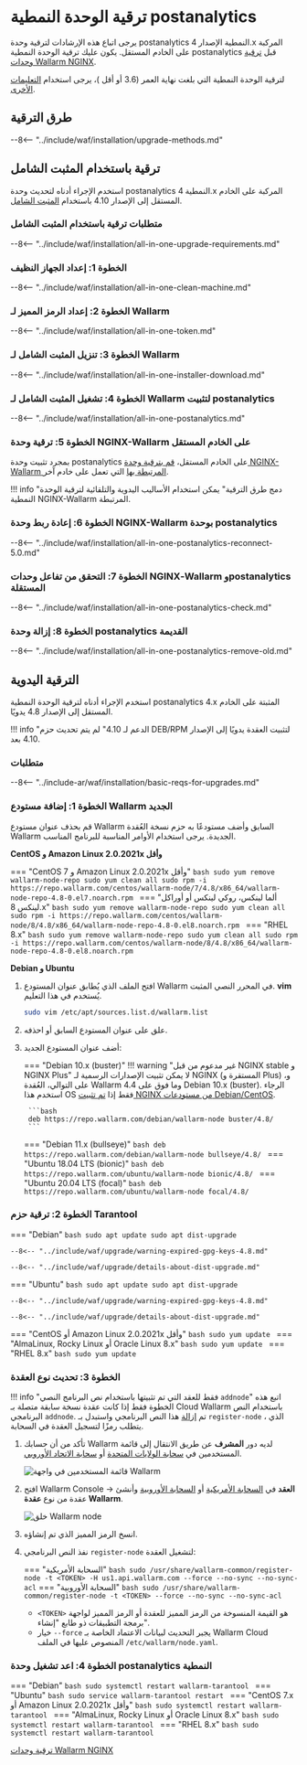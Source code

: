 [docs-module-update]:           nginx-modules.md
[img-wl-console-users]:         ../images/check-users.png 
[img-create-wallarm-node]:      ../images/user-guides/nodes/create-cloud-node.png
[img-attacks-in-interface]:     ../images/admin-guides/test-attacks-quickstart.png
[wallarm-token-types]:          ../user-guides/nodes/nodes.md#api-and-node-tokens-for-node-creation
[tarantool-status]:             ../images/tarantool-status.png
[statistics-service-all-parameters]: ../admin-en/configure-statistics-service.md
[configure-proxy-balancer-instr]:   ../admin-en/configuration-guides/access-to-wallarm-api-via-proxy.md

# ترقية الوحدة النمطية postanalytics

يرجى اتباع هذه الإرشادات لترقية وحدة postanalytics النمطية الإصدار 4.x المركبة على الخادم المستقل. يكون عليك ترقية الوحدة النمطية postanalytics قبل [ترقية وحدات Wallarm NGINX][docs-module-update].

لترقية الوحدة النمطية التي بلغت نهاية العمر (3.6 أو أقل )، يرجى استخدام [التعليمات الأخرى](older-versions/separate-postanalytics.md).

## طرق الترقية

--8<-- "../include/waf/installation/upgrade-methods.md"

## ترقية باستخدام المثبت الشامل

استخدم الإجراء أدناه لتحديث وحدة postanalytics النمطية 4.x المركبة على الخادم المستقل إلى الإصدار 4.10 باستخدام [المثبت الشامل](../installation/nginx/all-in-one.md).

### متطلبات ترقية باستخدام المثبت الشامل

--8<-- "../include/waf/installation/all-in-one-upgrade-requirements.md"

### الخطوة 1: إعداد الجهاز النظيف

--8<-- "../include/waf/installation/all-in-one-clean-machine.md"

### الخطوة 2: إعداد الرمز المميز لـ Wallarm

--8<-- "../include/waf/installation/all-in-one-token.md"

### الخطوة 3: تنزيل المثبت الشامل لـ Wallarm

--8<-- "../include/waf/installation/all-in-one-installer-download.md"

### الخطوة 4: تشغيل المثبت الشامل لـ Wallarm لتثبيت postanalytics

--8<-- "../include/waf/installation/all-in-one-postanalytics.md"

### الخطوة 5: ترقية وحدة NGINX-Wallarm على الخادم المستقل

بمجرد تثبيت وحدة postanalytics على الخادم المستقل، [قم بترقية وحدة NGINX-Wallarm المرتبطة بها](nginx-modules.md) التي تعمل على خادم آخر.

!!! info "دمج طرق الترقية"
    يمكن استخدام الأساليب اليدوية والتلقائية لترقية الوحدة النمطية NGINX-Wallarm المرتبطة.

### الخطوة 6: إعادة ربط وحدة NGINX-Wallarm بوحدة postanalytics

--8<-- "../include/waf/installation/all-in-one-postanalytics-reconnect-5.0.md"

### الخطوة 7: التحقق من تفاعل وحدات NGINX‑Wallarm وpostanalytics المستقلة

--8<-- "../include/waf/installation/all-in-one-postanalytics-check.md"

### الخطوة 8: إزالة وحدة postanalytics القديمة

--8<-- "../include/waf/installation/all-in-one-postanalytics-remove-old.md"

## الترقية اليدوية

استخدم الإجراء أدناه لترقية الوحدة النمطية postanalytics 4.x المثبتة على الخادم المستقل إلى الإصدار 4.8 يدويًا.

!!! info "الدعم لـ 4.10"
    لم يتم تحديث حزم DEB/RPM لتثبيت العقدة يدويًا إلى الإصدار 4.10 بعد.

### متطلبات

--8<-- "../include-ar/waf/installation/basic-reqs-for-upgrades.md"

### الخطوة 1: إضافة مستودع Wallarm الجديد

قم بحذف عنوان مستودع Wallarm السابق وأضف مستودعًا به حزم نسخة العُقدة Wallarm الجديدة. يرجى استخدام الأوامر المناسبة للبرنامج المناسب.

**CentOS و Amazon Linux 2.0.2021x وأقل**

=== "CentOS 7 و Amazon Linux 2.0.2021x وأقل"
    ```bash
    sudo yum remove wallarm-node-repo
    sudo yum clean all
    sudo rpm -i https://repo.wallarm.com/centos/wallarm-node/7/4.8/x86_64/wallarm-node-repo-4.8-0.el7.noarch.rpm
    ```
=== "ألما لينكس، روكي لينكس أو أوراكل لينكس 8.x"
    ```bash
    sudo yum remove wallarm-node-repo
    sudo yum clean all
    sudo rpm -i https://repo.wallarm.com/centos/wallarm-node/8/4.8/x86_64/wallarm-node-repo-4.8-0.el8.noarch.rpm
    ```
=== "RHEL 8.x"
    ```bash
    sudo yum remove wallarm-node-repo
    sudo yum clean all
    sudo rpm -i https://repo.wallarm.com/centos/wallarm-node/8/4.8/x86_64/wallarm-node-repo-4.8-0.el8.noarch.rpm
    ```

**Debian و Ubuntu**

1. افتح الملف الذي يُطابق عنوان المستودع Wallarm في المحرر النصي المثبت. **vim** يُستخدم في هذا التعليم.

    ```bash
    sudo vim /etc/apt/sources.list.d/wallarm.list
    ```
2. علق على عنوان المستودع السابق أو احذفه.
3. أضف عنوان المستودع الجديد:

    === "Debian 10.x (buster)"
        !!! warning "غير مدعوم من قبل NGINX stable و NGINX Plus"
            لا يمكن تثبيت الإصدارات الرسمية لـ NGINX (المستقرة و Plus) و، على التوالي، العُقدة Wallarm 4.4 وما فوق على Debian 10.x (buster). الرجاء استخدم هذا OS فقط إذا [تم تثبيت NGINX من مستودعات Debian/CentOS](../installation/nginx/dynamic-module-from-distr.md).

        ```bash
        deb https://repo.wallarm.com/debian/wallarm-node buster/4.8/
        ```
    === "Debian 11.x (bullseye)"
        ```bash
        deb https://repo.wallarm.com/debian/wallarm-node bullseye/4.8/
        ```
    === "Ubuntu 18.04 LTS (bionic)"
        ```bash
        deb https://repo.wallarm.com/ubuntu/wallarm-node bionic/4.8/
        ```
    === "Ubuntu 20.04 LTS (focal)"
        ```bash
        deb https://repo.wallarm.com/ubuntu/wallarm-node focal/4.8/
        ```

### الخطوة 2: ترقية حزم Tarantool

=== "Debian"
    ```bash
    sudo apt update
    sudo apt dist-upgrade
    ```

    --8<-- "../include/waf/upgrade/warning-expired-gpg-keys-4.8.md"

    --8<-- "../include/waf/upgrade/details-about-dist-upgrade.md"
=== "Ubuntu"
    ```bash
    sudo apt update
    sudo apt dist-upgrade
    ```

    --8<-- "../include/waf/upgrade/warning-expired-gpg-keys-4.8.md"

    --8<-- "../include/waf/upgrade/details-about-dist-upgrade.md"
=== "CentOS أو Amazon Linux 2.0.2021x وأقل"
    ```bash
    sudo yum update
    ```
=== "AlmaLinux, Rocky Linux أو Oracle Linux 8.x"
    ```bash
    sudo yum update
    ```
=== "RHEL 8.x"
    ```bash
    sudo yum update
    ```

### الخطوة 3: تحديث نوع العقدة

!!! info "فقط للعقد التي تم تثبيتها باستخدام نص البرنامج النصي `addnode`"
    اتبع هذه الخطوة فقط إذا كانت عقدة نسخة سابقة متصلة بـ Cloud Wallarm باستخدام النص البرنامجي `addnode`. تم [إزالة](what-is-new.md#removal-of-the-email-password-based-node-registration) هذا النص البرنامجي واستبدل بـ `register-node` ، الذي يتطلب رمزًا لتسجيل العقدة في السحابة.

1. تأكد من أن حسابك Wallarm لديه دور **المشرف** عن طريق الانتقال إلى قائمة المستخدمين في [سحابة الولايات المتحدة](https://us1.my.wallarm.com/settings/users) أو [سحابة الاتحاد الأوروبي](https://my.wallarm.com/settings/users).

    ![قائمة المستخدمين في واجهة Wallarm][img-wl-console-users]
1. افتح Wallarm Console → **العقد** في [السحابة الأمريكية](https://us1.my.wallarm.com/nodes) أو [السحابة الأوروبية](https://my.wallarm.com/nodes) وأنشئ عقدة من نوع **عقدة Wallarm**.

    ![خلق Wallarm node][img-create-wallarm-node]
1. انسخ الرمز المميز الذي تم إنشاؤه.
1. نفذ النص البرنامجي `register-node` لتشغيل العقدة:

    === "السحابة الأمريكية"
        ``` bash
        sudo /usr/share/wallarm-common/register-node -t <TOKEN> -H us1.api.wallarm.com --force --no-sync --no-sync-acl
        ```
    === "السحابة الأوروبية"
        ``` bash
        sudo /usr/share/wallarm-common/register-node -t <TOKEN> --force --no-sync --no-sync-acl
        ```
    
    * `<TOKEN>` هو القيمة المنسوخة من الرمز المميز للعقدة أو الرمز المميز لواجهة برمجة التطبيقات ذو طابع "إنشاء".
    * خيار `--force` يجبر التحديث لبيانات الاعتماد الخاصة بـ Wallarm Cloud المنصوص عليها في الملف `/etc/wallarm/node.yaml`.

### الخطوة 4: اعد تشغيل وحدة postanalytics النمطية

=== "Debian"
    ```bash
    sudo systemctl restart wallarm-tarantool
    ```
=== "Ubuntu"
    ```bash
    sudo service wallarm-tarantool restart
    ```
=== "CentOS 7.x أو Amazon Linux 2.0.2021x وأقل"
    ```bash
    sudo systemctl restart wallarm-tarantool
    ```
=== "AlmaLinux, Rocky Linux أو Oracle Linux 8.x"
    ```bash
    sudo systemctl restart wallarm-tarantool
    ```
=== "RHEL 8.x"
    ```bash
    sudo systemctl restart wallarm-tarantool
    ```

[ترقية وحدات Wallarm NGINX][docs-module-update]